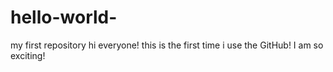 # hello-world-
my first repository 
hi everyone! this is the first time i use the GitHub! I am so exciting!
